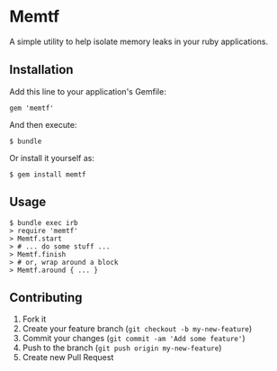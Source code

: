 # Memtf

A simple utility to help isolate memory leaks in your ruby applications.

## Installation

Add this line to your application's Gemfile:

    gem 'memtf'

And then execute:

    $ bundle

Or install it yourself as:

    $ gem install memtf

## Usage
    
    $ bundle exec irb
    > require 'memtf'
    > Memtf.start
    > # ... do some stuff ...
    > Memtf.finish 
    > # or, wrap around a block
    > Memtf.around { ... }

## Contributing

1. Fork it
2. Create your feature branch (`git checkout -b my-new-feature`)
3. Commit your changes (`git commit -am 'Add some feature'`)
4. Push to the branch (`git push origin my-new-feature`)
5. Create new Pull Request
